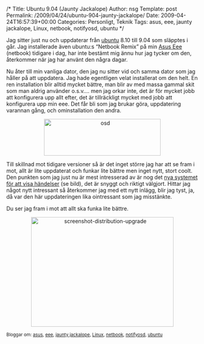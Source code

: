 /*
 Title: Ubuntu 9.04 (Jaunty Jackalope)
 Author: nsg
 Template: post
 Permalink: /2009/04/24/ubuntu-904-jaunty-jackalope/
 Date: 2009-04-24T16:57:39+00:00
 Categories: Personligt, Teknik
 Tags: asus, eee, jaunty jackalope, Linux, netbook, notifyosd, ubuntu
*/
<p style="text-align: left;">
  Jag sitter just nu och uppdaterar från <a href="http://www.ubuntu.com/">ubuntu</a> 8.10 till 9.04 som släpptes i går. Jag installerade även ubuntu:s &#8220;Netbook Remix&#8221; på min <a href="http://nsg.cc/2008/12/25/god-jul-till-mig-sjalv/">Asus Eee</a> (netbook) tidigare i dag, har inte bestämt mig ännu hur jag tycker om den, återkommer när jag har använt den några dagar.
</p>

<p style="text-align: left;">
  Nu åter till min vanliga dator, den jag nu sitter vid och samma dator som jag håller på att uppdatera. Jag hade egentligen velat installerat om den helt. En ren installation blir alltid mycket bättre, man blir av med massa gammal skit som man aldrig använder o.s.v&#8230;. men jag orkar inte, det är för mycket jobb att konfigurera upp allt efter, det är tillräckligt mycket med jobb att konfigurera upp min eee. Det får bli som jag brukar göra, uppdatering varannan gång, och ominstallation den andra.
</p>

<p style="text-align: center;">
  <img class="size-full wp-image-96 aligncenter" title="osd" src="http://nsg.cc/wp-content/uploads/2009/04/osd.png" alt="osd" width="306" height="96" />
</p>

<p style="text-align: left;">
  Till skillnad mot tidigare versioner så är det inget större jag har att se fram i mot, allt är lite uppdaterat och funkar lite bättre men inget nytt, stort coolt. Den punkten som jag just nu är mest intresserad av är nog det <a href="https://wiki.ubuntu.com/NotifyOSD">nya systemet för att visa händelser</a> (se bild), det är snyggt och riktigt välgjort. Hittar jag något nytt intressant så återkommer jag med ett nytt inlägg, blir jag tyst, ja, då var den här uppdateringen lika ointressant som jag misstänkte.
</p>

<p style="text-align: left;">
  Du ser jag fram i mot att allt ska funka lite bättre.
</p>

<p style="text-align: center;">
  <img class="size-full wp-image-95 aligncenter" title="screenshot-distribution-upgrade" src="http://nsg.cc/wp-content/uploads/2009/04/screenshot-distribution-upgrade.png" alt="screenshot-distribution-upgrade" width="374" height="287" />
</p>

<small> <p class='technorati-tags'>
  Bloggar om: <a class='technorati-link' href='http://bloggar.se/om/asus' rel='tag' target='_self'>asus</a>, <a class='technorati-link' href='http://bloggar.se/om/eee' rel='tag' target='_self'>eee</a>, <a class='technorati-link' href='http://bloggar.se/om/jaunty+jackalope' rel='tag' target='_self'>jaunty jackalope</a>, <a class='technorati-link' href='http://bloggar.se/om/Linux' rel='tag' target='_self'>Linux</a>, <a class='technorati-link' href='http://bloggar.se/om/netbook' rel='tag' target='_self'>netbook</a>, <a class='technorati-link' href='http://bloggar.se/om/notifyosd' rel='tag' target='_self'>notifyosd</a>, <a class='technorati-link' href='http://bloggar.se/om/ubuntu' rel='tag' target='_self'>ubuntu</a>
</p></small>